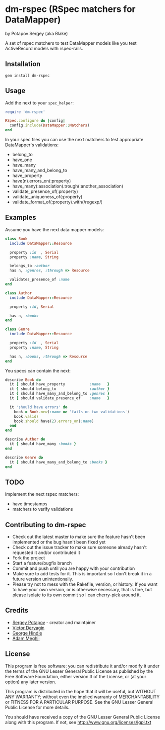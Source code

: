 # dm-rspec (RSpec matchers for DataMapper)
by Potapov Sergey (aka Blake)

A set of rspec matchers to test DataMapper models like you test ActiveRecord models with rspec-rails.


## Installation

    gem install dm-rspec


## Usage

Add the next to your `spec_helper`:

```ruby
require 'dm-rspec'

RSpec.configure do |config|
  config.include(DataMapper::Matchers)
end
```

In your spec files you can use the next matchers to test appropriate DataMapper's validations:

* belong\_to
* have\_one
* have\_many
* have\_many\_and\_belong\_to
* have\_property
* have(n).errors\_on(:property)
* have\_many(:association).trough(:another\_association)
* validate\_presence\_of(:property)
* validate\_uniqueness\_of(:property)
* validate\_format\_of(:property).with(/regexp/)


## Examples

Assume you have the next data mapper models:

```ruby
class Book
  include DataMapper::Resource

  property :id  , Serial
  property :name, String

  belongs_to :author
  has n, :genres, :through => Resource

  validates_presence_of :name
end

class Author
  include DataMapper::Resource

  property :id, Serial

  has n, :books
end

class Genre
  include DataMapper::Resource

  property :id  , Serial
  property :name, String

  has n, :books, :through => Resource
end
```

You specs can contain the next:

```ruby
describe Book do
  it { should have_property           :name   }
  it { should belong_to               :author }
  it { should have_many_and_belong_to :genres }
  it { should validate_presence_of    :name   }

  it 'should have errors' do
    book = Book.new(:name => 'fails on two validations')
    book.valid?
    book.should have(2).errors_on(:name)
  end
end

describe Author do
  it { should have_many :books }
end

describe Genre do
  it { should have_many_and_belong_to :books }
end
```




## TODO

Implement the next rspec matchers:

* have timestamps
* matchers to verify validations


## Contributing to dm-rspec

* Check out the latest master to make sure the feature hasn't been implemented or the bug hasn't been fixed yet
* Check out the issue tracker to make sure someone already hasn't requested it and/or contributed it
* Fork the project
* Start a feature/bugfix branch
* Commit and push until you are happy with your contribution
* Make sure to add tests for it. This is important so I don't break it in a future version unintentionally.
* Please try not to mess with the Rakefile, version, or history. If you want to have your own version, or is otherwise necessary, that is fine, but please isolate to its own commit so I can cherry-pick around it.

## Credits

* [Sergey Potapov](https://github.com/greyblake) - creator and maintainer
* [Victor Deryagin](https://github.com/vderyagin)
* [George Hindle](https://github.com/ghindle)
* [Adam Meghji](https://github.com/adammeghji)


## License

This program is free software: you can redistribute it and/or modify
it under the terms of the GNU Lesser General Public License as published by
the Free Software Foundation, either version 3 of the License, or
(at your option) any later version.

This program is distributed in the hope that it will be useful,
but WITHOUT ANY WARRANTY; without even the implied warranty of
MERCHANTABILITY or FITNESS FOR A PARTICULAR PURPOSE.  See the
GNU Lesser General Public License for more details.

You should have received a copy of the GNU Lesser General Public License
along with this program.  If not, see <http://www.gnu.org/licenses/lgpl.txt>
